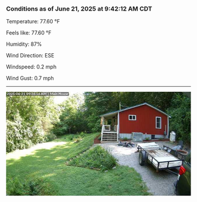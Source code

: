### Conditions as of June 21, 2025 at 9:42:12 AM CDT 

Temperature: 77.60 &deg;F

Feels like: 77.60 &deg;F

Humidity: 87%

Wind Direction: ESE

Windspeed: 0.2 mph

Wind Gust: 0.7 mph

---

<img src="./images/latest.jpeg"/>

